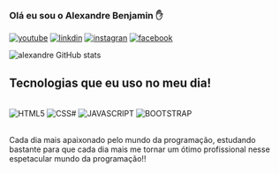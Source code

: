 ### Olá eu sou o Alexandre Benjamin ✋

[![youtube](https://img.shields.io/badge/YouTube-FF0000?style=for-the-badge&logo=youtube&logoColor=white)](https://www.youtube.com/)
[![linkdin](https://img.shields.io/badge/LinkedIn-0077B5?style=for-the-badge&logo=linkedin&logoColor=white)](https://www.linkedin.com/feed/)
[![instagran](https://img.shields.io/badge/Instagram-E4405F?style=for-the-badge&logo=instagram&logoColor=white)](https://www.instagram.com/)
[![facebook](https://img.shields.io/badge/Facebook-1877F2?style=for-the-badge&logo=facebook&logoColor=white)](https://www.facebook.com/)

![alexandre GitHub stats](https://github-readme-stats.vercel.app/api?username=AlexandreBen&show_icons=true&theme=tokyonight)


## Tecnologias que eu uso no meu dia!

<div style="inline_block"><br/>
    <img aling="center" alt="HTML5" src="https://img.shields.io/badge/HTML5-E34F26?style=for-the-badge&logo=html5&logoColor=white"/>
    <img aling="center" alt="CSS#" src="https://img.shields.io/badge/CSS3-1572B6?style=for-the-badge&logo=css3&logoColor=white"/>
    <img aling="center" alt="JAVASCRIPT" src="https://img.shields.io/badge/JavaScript-F7DF1E?style=for-the-badge&logo=javascript&logoColor=black"/>
    <img aling="center" alt="BOOTSTRAP" src="https://img.shields.io/badge/Bootstrap-563D7C?style=for-the-badge&logo=bootstrap&logoColor=white"/>
</div><br/>

Cada dia mais apaixonado pelo mundo da programação, estudando bastante para que cada dia mais me tornar um ótimo profissional nesse espetacular mundo da programação!!

